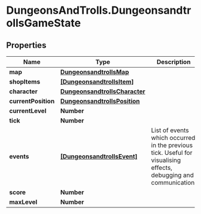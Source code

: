 # DungeonsAndTrolls.DungeonsandtrollsGameState

## Properties

Name | Type | Description | Notes
------------ | ------------- | ------------- | -------------
**map** | [**DungeonsandtrollsMap**](DungeonsandtrollsMap.md) |  | [optional] 
**shopItems** | [**[DungeonsandtrollsItem]**](DungeonsandtrollsItem.md) |  | [optional] 
**character** | [**DungeonsandtrollsCharacter**](DungeonsandtrollsCharacter.md) |  | [optional] 
**currentPosition** | [**DungeonsandtrollsPosition**](DungeonsandtrollsPosition.md) |  | [optional] 
**currentLevel** | **Number** |  | [optional] 
**tick** | **Number** |  | [optional] 
**events** | [**[DungeonsandtrollsEvent]**](DungeonsandtrollsEvent.md) | List of events which occurred in the previous tick. Useful for visualising effects, debugging and communication. | [optional] 
**score** | **Number** |  | [optional] 
**maxLevel** | **Number** |  | [optional] 



